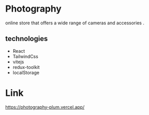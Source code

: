 # Photography
online store that offers a wide range of cameras and accessories .

## technologies
- React
- TailwindCss
- vitejs
- redux-toolkit
- localStorage

# Link
https://photography-plum.vercel.app/
